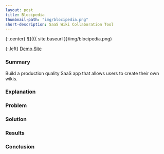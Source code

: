 ```yaml
---
layout: post
title: Blocipedia
thumbnail-path: "img/blocipedia.png"
short-description: SaaS Wiki Collaboration Tool
---
```


{:.center}
![]({{ site.baseurl }}/img/blocipedia.png)

{:.left}
[Demo Site](http://blocipedia-noel123iamme.heroku.com)

### Summary

Build a production quality SaaS app that allows users to create their own wikis.

### Explanation



### Problem



### Solution



### Results



### Conclusion

